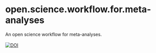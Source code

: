 # open.science.workflow.for.meta-analyses
An open science workflow for meta-analyses.  
<br>
[![DOI](https://zenodo.org/badge/86747746.svg)](https://zenodo.org/badge/latestdoi/86747746)
